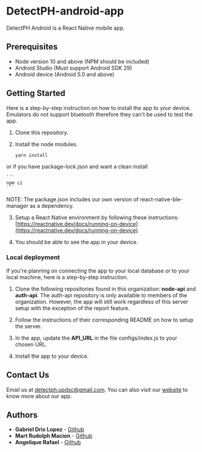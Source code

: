 # DetectPH-android-app
DetectPH Android is a React Native mobile app.

## Prerequisites
* Node version 10 and above (NPM should be included)
* Android Studio (Must support Android SDK 29)
* Android device (Android 5.0 and above)

## Getting Started
Here is a step-by-step instruction on how to install the app to your device. Emulators do not support bluetooth therefore they can't be used to test the app.

1) Clone this repository.

2) Install the node modules.

	```
	yarn install
	```

or if you have package-lock.json and want a clean install

	```
	npm ci
	```
NOTE: The package.json includes our own version of react-native-ble-manager as a dependency. 

3) Setup a React Native environment by following these instructions: [https://reactnative.dev/docs/running-on-device](https://reactnative.dev/docs/running-on-device)

4) You should be able to see the app in your device.


### Local deployment
If you're planning on connecting the app to your local database or to your local machine, here is a step-by-step instruction.

1) Clone the following repositories found in this organization: **node-api** and **auth-api**. The auth-api repository is only available to members of the organization. However, the app will still work regardless of this server setup with the exception of the report feature.

2) Follow the instructions of their corresponding README on how to setup the server.

3) In the app, update the **API_URL** in the file configs/index.js to your chosen URL.

4) Install the app to your device.


## Contact Us
Email us at [detectph.updsc@gmail.com](mailto:detectph.updsc@gmail.com).
You can also visit our [website](https://www.detectph.com) to know more about our app.


## Authors
* **Gabriel Drix Lopez** - [Github](https://github.com/gabrielslach)
* **Mart Rudolph Macion** - [Github](https://github.com/trmartmacion)
* **Angelique Rafael** - [Github](https://github.com/JelloJill)
